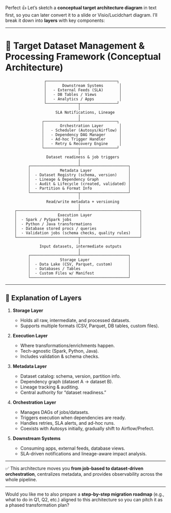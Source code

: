 Perfect 👍 Let’s sketch a **conceptual target architecture diagram** in text first, so you can later convert it to a slide or Visio/Lucidchart diagram. I’ll break it down into **layers** with key components:

---

# 🎯 Target Dataset Management & Processing Framework (Conceptual Architecture)

```
                 ┌───────────────────────────────┐
                 │       Downstream Systems       │
                 │   - External Feeds (SLA)       │
                 │   - DB Tables / Views          │
                 │   - Analytics / Apps           │
                 └──────────────┬────────────────┘
                                │
                      SLA Notifications, Lineage
                                │
                ┌───────────────┴────────────────┐
                │       Orchestration Layer       │
                │   - Scheduler (Autosys/Airflow) │
                │   - Dependency DAG Manager      │
                │   - Ad-hoc Trigger Handler      │
                │   - Retry & Recovery Engine     │
                └───────────────┬────────────────┘
                                │
                  Dataset readiness & job triggers
                                │
          ┌─────────────────────┴─────────────────────┐
          │             Metadata Layer                │
          │  - Dataset Registry (schema, version)     │
          │  - Lineage & Dependency Graph             │
          │  - Audit & Lifecycle (created, validated) │
          │  - Partition & Format Info                │
          └─────────────────────┬─────────────────────┘
                                │
                  Read/write metadata + versioning
                                │
    ┌───────────────────────────┴──────────────────────────┐
    │                  Execution Layer                     │
    │  - Spark / PySpark jobs                              │
    │  - Python / Java transformations                     │
    │  - Database stored procs / queries                   │
    │  - Validation jobs (schema checks, quality rules)    │
    └───────────────────────────┬──────────────────────────┘
                                │
               Input datasets, intermediate outputs
                                │
          ┌─────────────────────┴─────────────────────┐
          │             Storage Layer                 │
          │  - Data Lake (CSV, Parquet, custom)       │
          │  - Databases / Tables                     │
          │  - Custom Files w/ Manifest               │
          └───────────────────────────────────────────┘
```

---

## 🔑 Explanation of Layers

1. **Storage Layer**

   * Holds all raw, intermediate, and processed datasets.
   * Supports multiple formats (CSV, Parquet, DB tables, custom files).

2. **Execution Layer**

   * Where transformations/enrichments happen.
   * Tech-agnostic (Spark, Python, Java).
   * Includes validation & schema checks.

3. **Metadata Layer**

   * Dataset catalog: schema, version, partition info.
   * Dependency graph (dataset A → dataset B).
   * Lineage tracking & auditing.
   * Central authority for “dataset readiness.”

4. **Orchestration Layer**

   * Manages DAGs of jobs/datasets.
   * Triggers execution when dependencies are ready.
   * Handles retries, SLA alerts, and ad-hoc runs.
   * Coexists with Autosys initially, gradually shift to Airflow/Prefect.

5. **Downstream Systems**

   * Consuming apps, external feeds, database views.
   * SLA-driven notifications and lineage-aware impact analysis.

---

✅ This architecture moves you **from job-based to dataset-driven orchestration**, centralizes metadata, and provides observability across the whole pipeline.

---

Would you like me to also prepare a **step-by-step migration roadmap** (e.g., what to do in Q1, Q2, etc.) aligned to this architecture so you can pitch it as a phased transformation plan?
